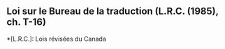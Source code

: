 ## Loi sur le Bureau de la traduction (L.R.C. (1985), ch. T-16)
  *[L.R.C.]: Lois révisées du Canada
